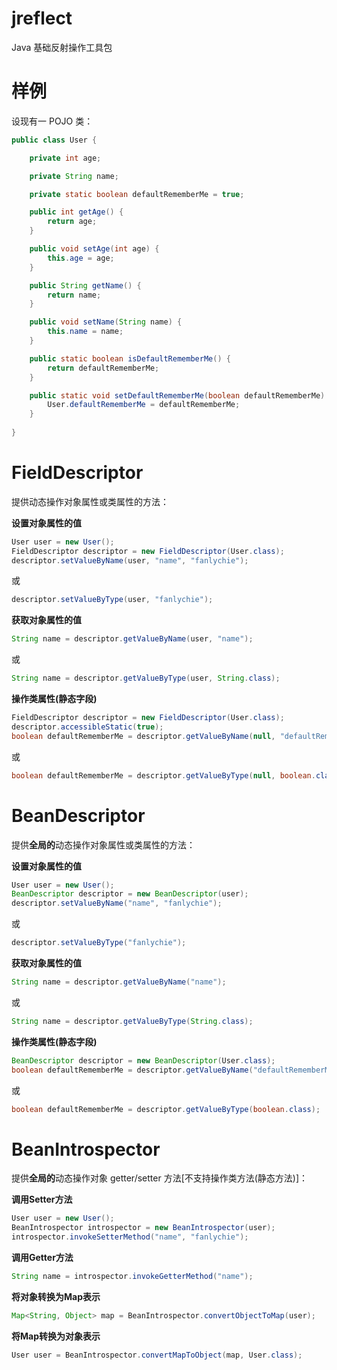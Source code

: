 # jreflect

Java 基础反射操作工具包

# 样例

设现有一 POJO 类：

```java
public class User {

    private int age;

    private String name;

    private static boolean defaultRememberMe = true;

    public int getAge() {
        return age;
    }

    public void setAge(int age) {
        this.age = age;
    }

    public String getName() {
        return name;
    }

    public void setName(String name) {
        this.name = name;
    }

    public static boolean isDefaultRememberMe() {
        return defaultRememberMe;
    }

    public static void setDefaultRememberMe(boolean defaultRememberMe) {
        User.defaultRememberMe = defaultRememberMe;
    }
    
}
```

# FieldDescriptor

提供动态操作对象属性或类属性的方法：

**设置对象属性的值**

```java
User user = new User();
FieldDescriptor descriptor = new FieldDescriptor(User.class);
descriptor.setValueByName(user, "name", "fanlychie");
```

或

```java
descriptor.setValueByType(user, "fanlychie");
```

**获取对象属性的值**

```java
String name = descriptor.getValueByName(user, "name");
```

或

```java
String name = descriptor.getValueByType(user, String.class);
```

**操作类属性(静态字段)**

```java
FieldDescriptor descriptor = new FieldDescriptor(User.class);
descriptor.accessibleStatic(true);
boolean defaultRememberMe = descriptor.getValueByName(null, "defaultRememberMe");
```

或

```java
boolean defaultRememberMe = descriptor.getValueByType(null, boolean.class);
```

# BeanDescriptor

提供**全局的**动态操作对象属性或类属性的方法：

**设置对象属性的值**

```java
User user = new User();
BeanDescriptor descriptor = new BeanDescriptor(user);
descriptor.setValueByName("name", "fanlychie");
```

或

```java
descriptor.setValueByType("fanlychie");
```

**获取对象属性的值**

```java
String name = descriptor.getValueByName("name");
```

或

```java
String name = descriptor.getValueByType(String.class);
```

**操作类属性(静态字段)**

```java
BeanDescriptor descriptor = new BeanDescriptor(User.class);
boolean defaultRememberMe = descriptor.getValueByName("defaultRememberMe");
```

或

```java
boolean defaultRememberMe = descriptor.getValueByType(boolean.class);
```

# BeanIntrospector

提供**全局的**动态操作对象 getter/setter 方法[不支持操作类方法(静态方法)]：

**调用Setter方法**

```java
User user = new User();
BeanIntrospector introspector = new BeanIntrospector(user);
introspector.invokeSetterMethod("name", "fanlychie");
```

**调用Getter方法**

```java
String name = introspector.invokeGetterMethod("name");
```

**将对象转换为Map表示**

```java
Map<String, Object> map = BeanIntrospector.convertObjectToMap(user);
```

**将Map转换为对象表示**

```java
User user = BeanIntrospector.convertMapToObject(map, User.class);
```